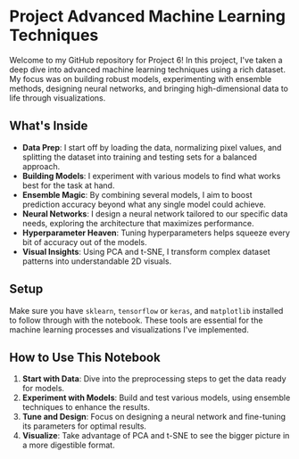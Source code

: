 # Project Advanced Machine Learning Techniques

Welcome to my GitHub repository for Project 6! In this project, I've taken a deep dive into advanced machine learning techniques using a rich dataset. My focus was on building robust models, experimenting with ensemble methods, designing neural networks, and bringing high-dimensional data to life through visualizations.

## What's Inside

- **Data Prep**: I start off by loading the data, normalizing pixel values, and splitting the dataset into training and testing sets for a balanced approach.
- **Building Models**: I experiment with various models to find what works best for the task at hand.
- **Ensemble Magic**: By combining several models, I aim to boost prediction accuracy beyond what any single model could achieve.
- **Neural Networks**: I design a neural network tailored to our specific data needs, exploring the architecture that maximizes performance.
- **Hyperparameter Heaven**: Tuning hyperparameters helps squeeze every bit of accuracy out of the models.
- **Visual Insights**: Using PCA and t-SNE, I transform complex dataset patterns into understandable 2D visuals.

## Setup

Make sure you have `sklearn`, `tensorflow` or `keras`, and `matplotlib` installed to follow through with the notebook. These tools are essential for the machine learning processes and visualizations I've implemented.

## How to Use This Notebook

1. **Start with Data**: Dive into the preprocessing steps to get the data ready for models.
2. **Experiment with Models**: Build and test various models, using ensemble techniques to enhance the results.
3. **Tune and Design**: Focus on designing a neural network and fine-tuning its parameters for optimal results.
4. **Visualize**: Take advantage of PCA and t-SNE to see the bigger picture in a more digestible format.

